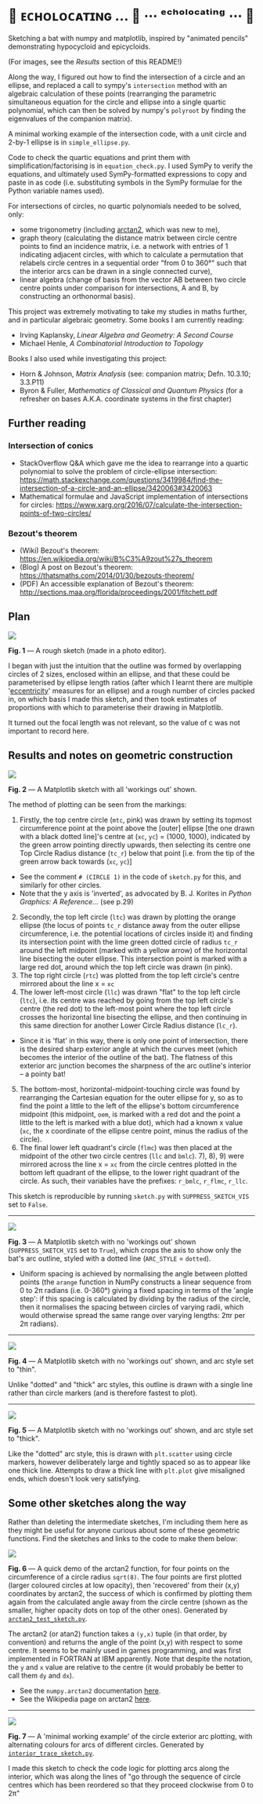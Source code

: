 # 🦇 ᴇᴄʜᴏʟᴏᴄᴀᴛɪɴɢ … 🦇 ⋯ ᵉᶜʰᵒˡᵒᶜᵃᵗⁱⁿᵍ ⋯ 🦇

Sketching a bat with numpy and matplotlib, inspired by
"animated pencils" demonstrating hypocycloid and epicycloids.

(For images, see the _Results_ section of this README!)

Along the way, I figured out how to find the intersection of
a circle and an ellipse, and replaced a call to sympy's
`intersection` method with an algebraic calculation of
these points (rearranging the parametric simultaneous equation
for the circle and ellipse into a single quartic polynomial,
which can then be solved by numpy's `polyroot` by finding
the eigenvalues of the companion matrix).

A minimal working example of the intersection code, with
a unit circle and 2-by-1 ellipse is in `simple_ellipse.py`.

Code to check the quartic equations and print them with
simplification/factorising is in `equation_check.py`. I used
SymPy to verify the equations, and ultimately used SymPy-formatted
expressions to copy and paste in as code (i.e. substituting symbols
in the SymPy formulae for the Python variable names used).

For intersections of circles, no quartic polynomials needed to
be solved, only:
- some trigonometry (including 
  [arctan2](https://en.wikipedia.org/wiki/Atan2), which was new to me),
- graph theory (calculating the distance matrix between circle centre
  points to find an incidence matrix, i.e. a network with entries of 1
  indicating adjacent circles, with which to calculate a permutation
  that relabels circle centres in a sequential order "from 0 to 360°"
  such that the interior arcs can be drawn in a single connected curve),
- linear algebra (change of basis from the vector AB between two
  circle centre points under comparison for intersections, A and B,
  by constructing an orthonormal basis).

This project was extremely motivating to take my studies in maths
further, and in particular algebraic geometry. Some books I am currently
reading:

- Irving Kaplansky, _Linear Algebra and Geometry: A Second Course_
- Michael Henle, _A Combinatorial Introduction to Topology_

Books I also used while investigating this project:

- Horn & Johnson, _Matrix Analysis_ (see: companion matrix;
  Defn. 10.3.10; 3.3.P11)
- Byron & Fuller, _Mathematics of Classical and Quantum Physics_
  (for a refresher on bases A.K.A. coordinate systems in the first
  chapter)

## Further reading

### Intersection of conics

- StackOverflow Q&A which gave me the idea to rearrange into a quartic polynomial to solve the problem of circle-ellipse intersection: https://math.stackexchange.com/questions/3419984/find-the-intersection-of-a-circle-and-an-ellipse/3420063#3420063
- Mathematical formulae and JavaScript implementation of intersections for circles: https://www.xarg.org/2016/07/calculate-the-intersection-points-of-two-circles/

### Bezout's theorem

- (Wiki) Bezout's theorem: https://en.wikipedia.org/wiki/B%C3%A9zout%27s_theorem
- (Blog) A post on Bezout's theorem: https://thatsmaths.com/2014/01/30/bezouts-theorem/
- (PDF) An accessible explanation of Bezout's theorem: http://sections.maa.org/florida/proceedings/2001/fitchett.pdf

## Plan

![](bat-sketch.png)

**Fig. 1** — A rough sketch (made in a photo editor).

I began with just the intuition that the outline was formed by overlapping circles of 2 sizes, enclosed
within an ellipse, and that these could be parameterised by ellipse length ratios (after which I learnt
there are multiple '[eccentricity](https://en.wikipedia.org/wiki/Eccentricity_(mathematics)#Ellipses)'
measures for an ellipse) and a rough number of circles packed in, on which basis I made this sketch, and
then took estimates of proportions with which to parameterise their drawing in Matplotlib.

It turned out the focal length was not relevant, so the value of c was not important to record here.

## Results and notes on geometric construction

![](sketch.png)

**Fig. 2** — A Matplotlib sketch with all 'workings out' shown.

The method of plotting can be seen from the markings:

1) Firstly, the top centre circle (`mtc`, pink) was drawn by setting its topmost circumference point at the point above
  the [outer] ellipse [the one drawn with a black dotted line]'s centre at (`xc`, `yc`) = (1000, 1000),
  indicated by the green arrow pointing directly upwards, then selecting its centre one Top Circle Radius
  distance (`tc_r`) below that point [i.e. from the tip of the green arrow back towards (`xc`, `yc`)]
  - See the comment `# (CIRCLE 1)` in the code of `sketch.py` for this, and similarly for other circles.
  - Note that the y axis is 'inverted', as advocated by B. J. Korites in _Python Graphics: A Reference…_ (see p.29)
2) Secondly, the top left circle (`ltc`) was drawn by plotting the orange ellipse (the locus of points `tc_r` distance
  away from the outer ellipse circumference, i.e. the potential locations of circles inside it) and finding
  its intersection point with the lime green dotted circle of radius `tc_r` around the left midpoint (marked
  with a yellow arrow) of the horizontal line bisecting the outer ellipse. This intersection point is marked
  with a large red dot, around which the top left circle was drawn (in pink).
3) The top right circle (`rtc`) was plotted from the top left circle's centre mirrored about the line x = `xc`
4) The lower left-most circle (`llc`) was drawn "flat" to the top left circle (`ltc`), i.e. its centre
  was reached by going from the top left circle's centre (the red dot) to the left-most point where the top left circle
  crosses the horizontal line bisecting the ellipse, and then continuing in this same direction for another Lower
  Circle Radius distance (`lc_r`).
  - Since it is 'flat' in this way, there is only one point of intersection, there is the desired sharp exterior angle at
    which the curves meet (which becomes the interior of the outline of the bat). The flatness of this exterior arc junction
    becomes the sharpness of the arc outline's interior – a pointy bat!
5) The bottom-most, horizontal-midpoint-touching circle was found by rearranging the Cartesian equation for the
  outer ellipse for y, so as to find the point a little to the left of the ellipse's bottom circumference midpoint (this
  midpoint, `oem`, is marked with a red dot and the point a little to the left is marked with a blue dot), which had a
  known x value (`xc`, the x coordinate of the ellipse centre point, minus the radius of the circle).
6) The final lower left quadrant's circle (`flmc`) was then placed at the midpoint of the other two circle centres
  (`llc` and `bmlc`).
7), 8), 9) were mirrored across the line x = `xc` from the circle centres plotted in the bottom left quadrant of the
  ellipse, to the lower right quadrant of the circle. As such, their variables have the prefixes: `r_bmlc`, `r_flmc`, `r_llc`.

This sketch is reproducible by running `sketch.py` with `SUPPRESS_SKETCH_VIS` set to `False`.

---

![](bat_dotted.png)

**Fig. 3** — A Matplotlib sketch with no 'workings out' shown (`SUPPRESS_SKETCH_VIS` set to `True`), which crops the axis to
show only the bat's arc outline, styled with a dotted line (`ARC_STYLE` = `dotted`).

- Uniform spacing is achieved by normalising
the angle between plotted points (the `arange` function in NumPy constructs a linear sequence from 0 to 2π radians (i.e. 0-360°)
giving a fixed spacing in terms of the 'angle step': if this spacing is calculated by dividing by the radius of the circle,
then it normalises the spacing between circles of varying radii, which would otherwise spread the same range over varying lengths:
2πr per 2π radians).

---

![](bat_thin.png)

**Fig. 4** — A Matplotlib sketch with no 'workings out' shown, and arc style set to "thin".

Unlike "dotted" and "thick" arc styles, this outline is drawn with a single line rather than circle markers (and is therefore fastest to plot).

---

![](bat_thick.png)

**Fig. 5** — A Matplotlib sketch with no 'workings out' shown, and arc style set to "thick".

Like the "dotted" arc style, this is drawn with `plt.scatter` using circle markers, however deliberately large and tightly spaced so as to
appear like one thick line. Attempts to draw a thick line with `plt.plot` give misaligned ends, which doesn't look very satisfying.

## Some other sketches along the way

Rather than deleting the intermediate sketches, I'm including them here as they might be useful for anyone curious about some of these
geometric functions. Find the sketches and links to the code to make them below:

![](arctan2_demo.png)

**Fig. 6** — A quick demo of the arctan2 function, for four points on the circumference of a circle radius `sqrt(8)`.
The four points are first plotted (larger coloured circles at low opacity), then 'recovered' from their (x,y) coordinates by
arctan2, the success of which is confirmed by plotting them again from the calculated angle away from the circle centre
(shown as the smaller, higher opacity dots on top of the other ones).
Generated by [`arctan2_test_sketch.py`](https://github.com/lmmx/bat/blob/master/arctan2_test_sketch.py).

The arctan2 (or atan2) function takes a `(y,x)` tuple (in that order, by convention) and returns the angle
of the point (x,y) with respect to some centre. It seems to be mainly used in games programming, and was first
implemented in FORTRAN at IBM apparently. Note that despite the notation, the `y` and `x` value are relative to the centre
(it would probably be better to call them `dy` and `dx`).
- See the `numpy.arctan2` documentation [here](https://docs.scipy.org/doc/numpy/reference/generated/numpy.arctan2.html).
- See the Wikipedia page on arctan2 [here](https://en.wikipedia.org/wiki/Atan2).

---

![](interior_trace_sketch.png)

**Fig. 7** — A 'minimal working example' of the circle exterior arc plotting, with alternating colours for arcs of different circles.
Generated by [`interior_trace_sketch.py`](https://github.com/lmmx/bat/blob/master/interior_trace_sketch.py).

I made this sketch to check the code logic for plotting arcs along the interior, which was along the lines of
"go through the sequence of circle centres which has been reordered so that they proceed clockwise from 0 to 2π"
